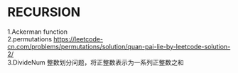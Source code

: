   # RECURSION   
  1.Ackerman function  
  2.permutations  https://leetcode-cn.com/problems/permutations/solution/quan-pai-lie-by-leetcode-solution-2/  
  3.DivideNum 整数划分问题，将正整数表示为一系列正整数之和
